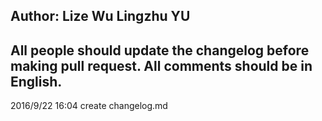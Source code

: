 Author: Lize Wu
        Lingzhu YU
----------------------------------------------------------------------
All people should update the changelog before making pull request.
All comments should be in English.
----------------------------------------------------------------------
2016/9/22 16:04 create changelog.md
